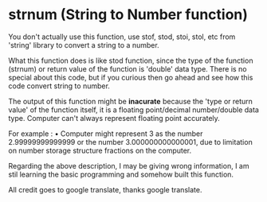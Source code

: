 # strnum (String to Number function)
You don't actually use this function, use stof, stod, stoi, stol, etc from 'string' library to convert a string to a number.



What this function does is like stod function, since the type of the function (strnum) or return value of the function is 'double' data type.
There is no special about this code, but if you curious then go ahead and see how this code convert string to number.
 


The output of this function might be **inacurate** because the 'type or return value' of the function itself, it is a floating point/decimal number/double data type.
Computer can't always represent floating point accurately.

For example :
 • Computer might represent 3 as the number 2.99999999999999 or the number 3.000000000000001, due to limitation on number storage structure
   fractions on the computer.
 


Regarding the above description, I may be giving wrong information, I am stil learning the basic programming and somehow built this function.


All credit goes to google translate, thanks google translate.
